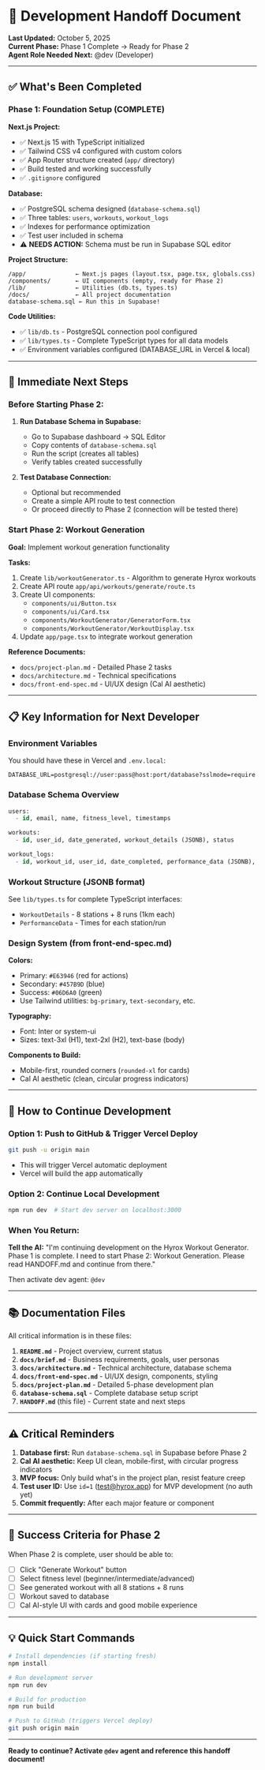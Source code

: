 # 🔄 Development Handoff Document

**Last Updated:** October 5, 2025  
**Current Phase:** Phase 1 Complete → Ready for Phase 2  
**Agent Role Needed Next:** @dev (Developer)

---

## ✅ What's Been Completed

### Phase 1: Foundation Setup (COMPLETE)

**Next.js Project:**
- ✅ Next.js 15 with TypeScript initialized
- ✅ Tailwind CSS v4 configured with custom colors
- ✅ App Router structure created (`app/` directory)
- ✅ Build tested and working successfully
- ✅ `.gitignore` configured

**Database:**
- ✅ PostgreSQL schema designed (`database-schema.sql`)
- ✅ Three tables: `users`, `workouts`, `workout_logs`
- ✅ Indexes for performance optimization
- ✅ Test user included in schema
- ⚠️ **NEEDS ACTION:** Schema must be run in Supabase SQL editor

**Project Structure:**
```
/app/              ← Next.js pages (layout.tsx, page.tsx, globals.css)
/components/       ← UI components (empty, ready for Phase 2)
/lib/              ← Utilities (db.ts, types.ts)
/docs/             ← All project documentation
database-schema.sql ← Run this in Supabase!
```

**Code Utilities:**
- ✅ `lib/db.ts` - PostgreSQL connection pool configured
- ✅ `lib/types.ts` - Complete TypeScript types for all data models
- ✅ Environment variables configured (DATABASE_URL in Vercel & local)

---

## 🎯 Immediate Next Steps

### Before Starting Phase 2:

1. **Run Database Schema in Supabase:**
   - Go to Supabase dashboard → SQL Editor
   - Copy contents of `database-schema.sql`
   - Run the script (creates all tables)
   - Verify tables created successfully

2. **Test Database Connection:**
   - Optional but recommended
   - Create a simple API route to test connection
   - Or proceed directly to Phase 2 (connection will be tested there)

### Start Phase 2: Workout Generation

**Goal:** Implement workout generation functionality

**Tasks:**
1. Create `lib/workoutGenerator.ts` - Algorithm to generate Hyrox workouts
2. Create API route `app/api/workouts/generate/route.ts`
3. Create UI components:
   - `components/ui/Button.tsx`
   - `components/ui/Card.tsx`
   - `components/WorkoutGenerator/GeneratorForm.tsx`
   - `components/WorkoutGenerator/WorkoutDisplay.tsx`
4. Update `app/page.tsx` to integrate workout generation

**Reference Documents:**
- `docs/project-plan.md` - Detailed Phase 2 tasks
- `docs/architecture.md` - Technical specifications
- `docs/front-end-spec.md` - UI/UX design (Cal AI aesthetic)

---

## 📋 Key Information for Next Developer

### Environment Variables
You should have these in Vercel and `.env.local`:
```
DATABASE_URL=postgresql://user:pass@host:port/database?sslmode=require
```

### Database Schema Overview
```sql
users:
  - id, email, name, fitness_level, timestamps

workouts:
  - id, user_id, date_generated, workout_details (JSONB), status

workout_logs:
  - id, workout_id, user_id, date_completed, performance_data (JSONB), overall_time, notes
```

### Workout Structure (JSONB format)
See `lib/types.ts` for complete TypeScript interfaces:
- `WorkoutDetails` - 8 stations + 8 runs (1km each)
- `PerformanceData` - Times for each station/run

### Design System (from front-end-spec.md)
**Colors:**
- Primary: `#E63946` (red for actions)
- Secondary: `#457B9D` (blue)
- Success: `#06D6A0` (green)
- Use Tailwind utilities: `bg-primary`, `text-secondary`, etc.

**Typography:**
- Font: Inter or system-ui
- Sizes: text-3xl (H1), text-2xl (H2), text-base (body)

**Components to Build:**
- Mobile-first, rounded corners (`rounded-xl` for cards)
- Cal AI aesthetic (clean, circular progress indicators)

---

## 🚀 How to Continue Development

### Option 1: Push to GitHub & Trigger Vercel Deploy
```bash
git push -u origin main
```
- This will trigger Vercel automatic deployment
- Vercel will build the app automatically

### Option 2: Continue Local Development
```bash
npm run dev  # Start dev server on localhost:3000
```

### When You Return:
**Tell the AI:**
"I'm continuing development on the Hyrox Workout Generator. Phase 1 is complete. I need to start Phase 2: Workout Generation. Please read HANDOFF.md and continue from there."

Then activate dev agent: `@dev`

---

## 📚 Documentation Files

All critical information is in these files:

1. **`README.md`** - Project overview, current status
2. **`docs/brief.md`** - Business requirements, goals, user personas
3. **`docs/architecture.md`** - Technical architecture, database schema
4. **`docs/front-end-spec.md`** - UI/UX design, components, styling
5. **`docs/project-plan.md`** - Detailed 5-phase development plan
6. **`database-schema.sql`** - Complete database setup script
7. **`HANDOFF.md`** (this file) - Current state and next steps

---

## ⚠️ Critical Reminders

1. **Database first:** Run `database-schema.sql` in Supabase before Phase 2
2. **Cal AI aesthetic:** Keep UI clean, mobile-first, with circular progress indicators
3. **MVP focus:** Only build what's in the project plan, resist feature creep
4. **Test user ID:** Use `id=1` (test@hyrox.app) for MVP development (no auth yet)
5. **Commit frequently:** After each major feature or component

---

## 🎯 Success Criteria for Phase 2

When Phase 2 is complete, user should be able to:
- [ ] Click "Generate Workout" button
- [ ] Select fitness level (beginner/intermediate/advanced)
- [ ] See generated workout with all 8 stations + 8 runs
- [ ] Workout saved to database
- [ ] Cal AI-style UI with cards and good mobile experience

---

## 💡 Quick Start Commands

```bash
# Install dependencies (if starting fresh)
npm install

# Run development server
npm run dev

# Build for production
npm run build

# Push to GitHub (triggers Vercel deploy)
git push origin main
```

---

**Ready to continue? Activate `@dev` agent and reference this handoff document!**
